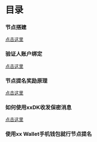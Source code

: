 # 目录

### 节点搭建
[点击这里](Build_node.md)

### 验证人账户绑定
[点击这里](Connect_node_with_validator_account.md)

### 节点提名奖励原理
[点击这里](How_to_stake_and_get_better_reward.md)

### 如何使用xxDK收发保密消息
[点击这里](How_to_use_xxdk_send_message.md)

### 使用xx Wallet手机钱包就行节点提名
